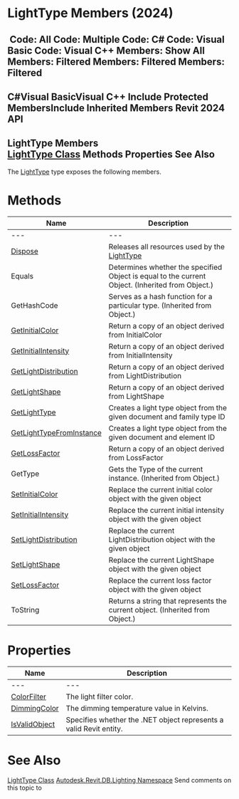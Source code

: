 # LightType Members (2024)

﻿
 Code: All Code: Multiple Code: C# Code: Visual Basic Code: Visual C++  Members: Show All Members: Filtered Members: Filtered Members: Filtered   
---  
C#Visual BasicVisual C++
Include Protected MembersInclude Inherited Members
Revit 2024 API  
---  
LightType Members  
[LightType Class](42c83d85-60cd-52c3-7b97-b89e81d7d9fe.md "LightType Class") Methods Properties See Also  
---  
The [LightType](42c83d85-60cd-52c3-7b97-b89e81d7d9fe.md "LightType Class") type exposes the following members.
# Methods
| Name | Description |
| --- | --- |
| --- | --- | --- |
| [Dispose](b9c1777b-a7e0-286d-b52b-730269c0523f.md "Dispose Method") | Releases all resources used by the [LightType](42c83d85-60cd-52c3-7b97-b89e81d7d9fe.md "LightType Class") |
| Equals | Determines whether the specified Object is equal to the current Object. (Inherited from Object.) |
| GetHashCode | Serves as a hash function for a particular type.  (Inherited from Object.) |
| [GetInitialColor](e0fdfc8c-c842-1291-3993-e66efa501953.md "GetInitialColor Method") | Return a copy of an object derived from InitialColor |
| [GetInitialIntensity](3ac41b1a-a2a8-c15f-6bba-eb41e48006c6.md "GetInitialIntensity Method") | Return a copy of an object derived from InitialIntensity |
| [GetLightDistribution](8c915d67-4a0c-3a92-36f3-64cdba5f59a5.md "GetLightDistribution Method") | Return a copy of an object derived from LightDistribution |
| [GetLightShape](0686aa9f-7b29-3d3c-b17f-926c96750cde.md "GetLightShape Method") | Return a copy of an object derived from LightShape |
| [GetLightType](2cf4fd38-92b9-cc32-12d8-b08851669d1d.md "GetLightType Method") | Creates a light type object from the given document and family type ID |
| [GetLightTypeFromInstance](0b28606c-a767-a3ef-725f-4ff3edac2cac.md "GetLightTypeFromInstance Method") | Creates a light type object from the given document and element ID |
| [GetLossFactor](70ea1fae-a218-8367-25ca-a9fa13237b70.md "GetLossFactor Method") | Return a copy of an object derived from LossFactor |
| GetType | Gets the Type of the current instance. (Inherited from Object.) |
| [SetInitialColor](cb6977dd-71bc-7271-fda0-0c72c8e45d38.md "SetInitialColor Method") | Replace the current initial color object with the given object |
| [SetInitialIntensity](0efb807e-bc7f-50dc-886f-ab8e9958901a.md "SetInitialIntensity Method") | Replace the current initial intensity object with the given object |
| [SetLightDistribution](b5a83b94-c75b-f7d7-bd38-310c6e89bc3b.md "SetLightDistribution Method") | Replace the current LightDistribution object with the given object |
| [SetLightShape](76754532-8954-48aa-f515-c0d5a4e3ef8b.md "SetLightShape Method") | Replace the current LightShape object with the given object |
| [SetLossFactor](8cec0b52-0c27-b59d-2751-3fef3e996676.md "SetLossFactor Method") | Replace the current loss factor object with the given object |
| ToString | Returns a string that represents the current object. (Inherited from Object.) |

# Properties
| Name | Description |
| --- | --- |
| --- | --- | --- |
| [ColorFilter](c9d73694-2f9b-9801-6310-484b337d4069.md "ColorFilter Property") | The light filter color. |
| [DimmingColor](8b0cde8f-3228-045d-17cf-ae2b5dbe0b91.md "DimmingColor Property") | The dimming temperature value in Kelvins. |
| [IsValidObject](5b5f1e73-8f56-538d-138d-05d7143bb055.md "IsValidObject Property") | Specifies whether the .NET object represents a valid Revit entity. |

# See Also
[LightType Class](42c83d85-60cd-52c3-7b97-b89e81d7d9fe.md "LightType Class")
[Autodesk.Revit.DB.Lighting Namespace](a6a04f07-7fd2-0a4e-12e7-01842ee6daaf.md "Autodesk.Revit.DB.Lighting Namespace")
Send comments on this topic to 